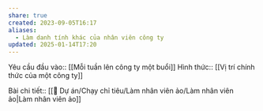 ```yaml
---
share: true
created: 2023-09-05T16:17
aliases:
  - Làm danh tính khác của nhân viên công ty
updated: 2025-01-14T17:20
---
```

Yêu cầu đầu vào:: [[Mỗi tuần lên công ty một buổi]]
Hình thức:: [[Vị trí chính thức của một công ty]]

Bài chi tiết:: [[📐 Dự án/Chạy chỉ tiêu/Làm nhân viên ảo/Làm nhân viên ảo|Làm nhân viên ảo]]